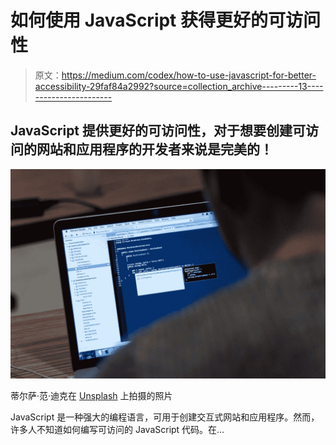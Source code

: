 # 如何使用 JavaScript 获得更好的可访问性

> 原文：<https://medium.com/codex/how-to-use-javascript-for-better-accessibility-29faf84a2992?source=collection_archive---------13----------------------->

## JavaScript 提供更好的可访问性，对于想要创建可访问的网站和应用程序的开发者来说是完美的！

![](img/425cea2452b9346686e2237be51474a0.png)

蒂尔萨·范·迪克在 [Unsplash](https://unsplash.com?utm_source=medium&utm_medium=referral) 上拍摄的照片

JavaScript 是一种强大的编程语言，可用于创建交互式网站和应用程序。然而，许多人不知道如何编写可访问的 JavaScript 代码。在…